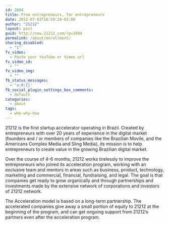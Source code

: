 ```yaml
---
id: 2694
title: From entrepreneurs, for entrepreneurs
date: 2012-07-03T16:59:24-03:00
author: "21212"
layout: post
guid: http://new.21212.com/?p=2694
permalink: /about/enrollment/
sharing_disabled:
  - "1"
fv_video:
  - Paste your YouTube or Vimeo url
fv_video_id:
  - ""
fv_video_img:
  - ""
fb_status_messages:
  - 'a:0:{}'
fb_social_plugin_settings_box_comments:
  - default
categories:
  - about
tags:
  - who-why-how
---
```

21212 is the first startup accelerator operating in Brazil. Created by entrepreneurs with over 20 years of experience in the digital market (founders and / or members of companies like the Brazilian Movile, and the Americans Complex Media and Sling Media), its mission is to help entrepreneurs to create value in the growing Brazilian digital market.

Over the course of 4-6 months, 21212 works tirelessly to improve the entrepreneurs who joined its acceleration program, working with an exclusive team and mentors in areas such as business, product, technology, marketing and commercial, financial, fundraising, and legal. The goal is that companies get ready to grow organically and through partnerships and investments made by the extensive network of corporations and investors of 21212 network.

The Acceleration model is based on a long-term partnership. The accelerated companies give away a small portion of equity to 21212 at the beginning of the program, and can get ongoing support from 21212&#8217;s partners even after the acceleration program.